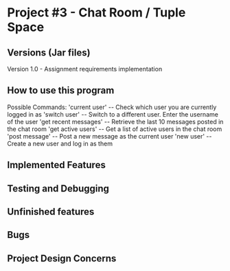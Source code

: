 # Project #3 - Chat Room / Tuple Space

## Versions (Jar files)

Version 1.0 - Assignment requirements implementation

## How to use this program

Possible Commands:
'current user' -- Check which user you are currently logged in as
'switch user' -- Switch to a different user. Enter the username of the user
'get recent messages' -- Retrieve the last 10 messages posted in the chat room
'get active users' -- Get a list of active users in the chat room
'post message' -- Post a new message as the current user
'new user' -- Create a new user and log in as them

## Implemented Features

## Testing and Debugging

## Unfinished features

## Bugs

## Project Design Concerns